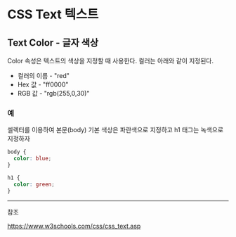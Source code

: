 # CSS Text 텍스트

## Text Color - 글자 색상

Color 속성은 텍스트의 색상을 지정할 때 사용한다. 컬러는 아래와 같이 지정된다.

- 컬러의 이름 - "red"
- Hex 값 - "ff0000"
- RGB 값 - "rgb(255,0,30)"

### 예

셀렉터를 이용하여 본문(body) 기본 색상은 파란색으로 지정하고 h1 태그는 녹색으로 지정하자

```css
body {
  color: blue;
}

h1 {
  color: green;
}
```

---

참조

https://www.w3schools.com/css/css_text.asp
